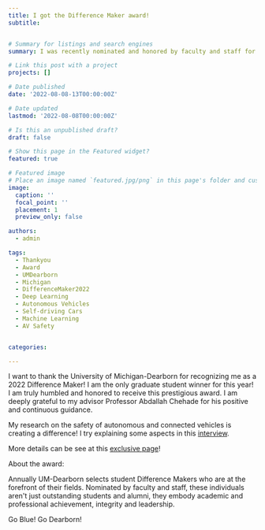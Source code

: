 ```yaml
---
title: I got the Difference Maker award!
subtitle:


# Summary for listings and search engines
summary: I was recently nominated and honored by faculty and staff for this university-wide prestigious award.

# Link this post with a project
projects: []

# Date published
date: '2022-08-08-13T00:00:00Z'

# Date updated
lastmod: '2022-08-08T00:00:00Z'

# Is this an unpublished draft?
draft: false

# Show this page in the Featured widget?
featured: true

# Featured image
# Place an image named `featured.jpg/png` in this page's folder and customize its options here.
image:
  caption: ''
  focal_point: ''
  placement: 1
  preview_only: false

authors:
  - admin

tags:
  - Thankyou
  - Award
  - UMDearborn
  - Michigan
  - DifferenceMaker2022
  - Deep Learning
  - Autonomous Vehicles
  - Self-driving Cars
  - Machine Learning
  - AV Safety


categories:

---
```


I want to thank the University of Michigan-Dearborn for recognizing me as a 2022 Difference Maker! I am the only graduate student winner for this year! I am truly humbled and honored to receive this prestigious award. I am deeply grateful to my advisor Professor Abdallah Chehade for his positive and continuous guidance.

My research on the safety of autonomous and connected vehicles is creating a difference! I try explaining some aspects in this [interview](https://www.youtube.com/watch?v=liHkUn6GrnE).

More details can be see at this [exclusive page](https://michigandifferencemakers.com/mayuresh_savargaonkar)!

About the award:

Annually UM-Dearborn selects student Difference Makers who are at the forefront of their fields. Nominated by faculty and staff, these individuals aren't just outstanding students and alumni, they embody academic and professional achievement, integrity and leadership.

Go Blue! Go Dearborn!


